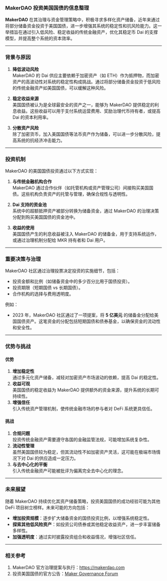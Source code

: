 ### MakerDAO 投资美国国债的信息整理

**MakerDAO** 在其治理与资金管理策略中，积极寻求多样化资产储备，近年来通过将部分储备资金投资于美国国债，进一步增强其系统的稳定性和抗风险能力。这一举措旨在通过引入低风险、稳定收益的传统金融资产，优化其稳定币 Dai 的支撑模型，并提高整个系统的资本效率。

---

### **背景与原因**

1. **降低波动风险**  
   MakerDAO 的 Dai 供应主要依赖于加密资产（如 ETH）作为抵押物，而加密资产的高波动性对系统的稳定性构成挑战。通过将部分储备资金投资于低风险的传统金融资产如美国国债，可以缓解这种风险。

2. **稳定收益来源**  
   美国国债被认为是全球最安全的资产之一，能够为 MakerDAO 提供稳定的利息收益。这些收益可以用于支付系统运营费用、奖励治理代币持有者，或提高 Dai 的资本利用率。

3. **分散资产风险**  
   除了加密货币，加入美国国债等法币资产作为储备，可以进一步分散风险，提高系统的抗经济冲击能力。

---

### **投资机制**

MakerDAO 的美国国债投资通过以下方式实现：

1. **与传统金融机构合作**  
   MakerDAO 通过合作伙伴（如托管机构或资产管理公司）间接购买美国国债。这些机构负责资产的托管与管理，确保合规性与透明性。

2. **Dai 支持的资金池**  
   系统中的超额抵押资产被部分转换为储备资金，通过 MakerDAO 的治理决策分配到购买美国国债的资金池中。

3. **收益的使用**  
   美国国债产生的利息收益被注入 MakerDAO 的储备金，用于支持系统运作，或通过治理机制分配给 MKR 持有者和 Dai 用户。

---

### **重要决策与治理**

MakerDAO 社区通过治理投票决定投资的实施细节，包括：
- 投资金额和比例（如储备资金中的多少百分比用于国债投资）。
- 投资期限（短期国债 vs 长期国债）。
- 合作机构的选择与费用透明度。

例如：
- 2023 年，MakerDAO 社区通过了一项提案，将 **5 亿美元** 的储备金分配给美国国债资产。这笔资金的分配包括短期国债和债券基金，以确保资金的流动性和安全性。

---

### **优势与挑战**

#### **优势**
1. **增加稳定性**  
   通过多元化资产储备，减轻对加密资产市场波动的依赖，提高 Dai 的稳定性。
2. **收益可观**  
   美国国债的稳定收益为 MakerDAO 提供额外的资金来源，提升系统的长期可持续性。
3. **增强信任**  
   引入传统资产管理机制，使传统金融市场的参与者对 DeFi 系统更具信任。

#### **挑战**
1. **合规问题**  
   投资传统金融资产需要遵守各国的金融监管法规，可能增加系统复杂性。
2. **流动性管理**  
   虽然美国国债较为稳定，但其流动性不如加密资产灵活，这可能在极端市场情况下对 Dai 的供应造成一定压力。
3. **与去中心化的平衡**  
   引入传统金融资产可能被批评为偏离完全去中心化的理念。

---

### **未来展望**

随着 MakerDAO 持续优化其资产储备策略，投资美国国债的成功经验可能为其他 DeFi 项目树立榜样。未来可能的方向包括：
- **增加投资规模**：逐步扩大储备资金的国债投资比例，以增强系统稳定性。
- **探索其他低风险资产**：如投资公司债券或其他稳定收益资产，进一步丰富储备多样性。
- **加强透明度**：通过实时披露投资组合和收益情况，增强社区信任。

---

### **相关参考**
1. MakerDAO 官方治理提案与执行：https://makerdao.com
2. 投资美国国债的官方公告：[Maker Governance Forum](https://forum.makerdao.com)
